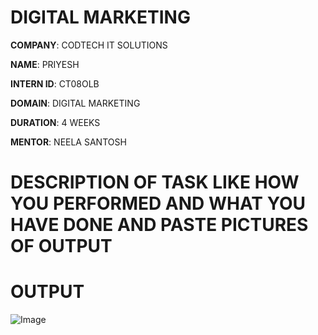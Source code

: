 # DIGITAL MARKETING

**COMPANY**: CODTECH IT SOLUTIONS

**NAME**: PRIYESH

**INTERN ID**: CT08OLB

**DOMAIN**: DIGITAL MARKETING

**DURATION**: 4 WEEKS

**MENTOR**: NEELA SANTOSH

# DESCRIPTION OF TASK LIKE HOW YOU PERFORMED AND WHAT YOU HAVE DONE AND PASTE PICTURES OF OUTPUT

# OUTPUT

![Image](https://github.com/user-attachments/assets/d9e153e3-c5a9-4c5b-817b-205b0ba74074)
